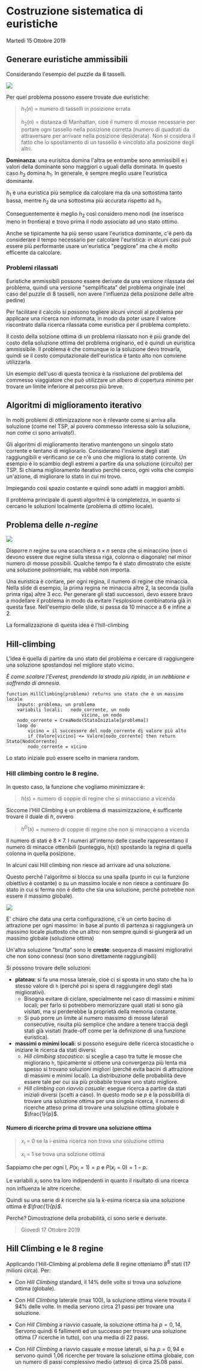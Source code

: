 # Costruzione sistematica di euristiche
Martedì 15 Ottobre 2019

## Generare euristiche ammissibili

Considerando l'esempio del puzzle da 8 tasselli.

![](immagini/l5_8puzzle.png)

Per quel problema possono essere trovate due euristiche:

>$h_1(n)$ = numero di tasselli in posizione errata
>
>$h_2(n)$ = distanza di Manhattan, cioè il numero di mosse necessarie per portare ogni tassello nella posizione corretta (numero di quadrati da attraversare per arrivare nella posizione desiderata). Non si cosidera il fatto che lo spostamento di un tassello è vincolato alla posizione degli altri.

**Dominanza**: una eurisitca domina l'altra se entrambe sono ammissibili e i valori della dominante sono maggiori o uguali della dominata. In questo caso $h_2$ domina $h_1$. In generale, è sempre meglio usare l'euristica dominante.

$h_1$ è una euristica più semplice da calcolare ma da una sottostima tanto bassa, mentre $h_2$ da una sottostima più accurata rispetto ad $h_1$.

Conseguentemente è meglio $h_2$ così considero meno nodi (ne inserisco meno in frontiera) e trovo prima il nodo associato ad uno stato ottimo.

Anche se tipicamente ha più senso usare l'euristica dominante, c'è però da considerare il tempo necessario per calcolare l'euristica: in alcuni casi può essere più performante usare un'euristica "peggiore" ma che è molto efficente da calcolare.

### Problemi rilassati
Euristiche ammissibili possono essere derivate da una versione rilassata del problema, quindi una versione "semplificata" del problema originale (nel caso del puzzle di 8 tasselli, non avere l'influenza della posizione delle altre pedine)

Per facilitare il calcolo si possono togliere alcuni vincoli al problema per applicare una ricerca non informata, in modo da poter usare il valore riscontrato dalla ricerca rilassata come euristica per il problema completo.

Il costo della solzione ottima di un problema rilassato non è più grande del costo della soluzione ottima del problema originario, ed è quindi un euristica ammissibile. Il problema è che comunque io la soluzione devo trovarla, quindi se il costo computazionale dell'euristica è tanto alto non conviene utilizzarla.

Un esempio dell'uso di questa tecnica è la risoluzione del problema del commesso viaggiatore che può utilizzare un albero di copertura minimo per trovare un limite inferiore al percorso più breve.

## Algoritmi di miglioramento iterativo

In molti problemi di ottimizzazione non è rilevante come si arriva alla soluzione (come nel TSP, al povero commesso interessa solo la soluzione, non come ci sono arrivato!).

Gli algoritmi di miglioramento iterativo mantengono un singolo stato corrente e tentano di migliorarlo. Considerano l'insieme degli stati raggiungibili e verificano se ce n'è uno che migliora lo stato corrente. Un esempio è lo scambio degli estremi a partire da una soluzione (circuito) per TSP. Si chiama miglioramento iterativo perché cerco, ogni volta che compio un'azione, di migliorare lo stato in cui mi trovo.

Impiegando così spazio costante e quindi sono adatti in maggiori ambiti.

Il problema principale di questi algoritmi è la completezza, in quanto si cercano le soluzioni localmente (problema di ottimo locale).


## Problema delle *n-regine*
![](immagini/l5_8puzzle.png)

Disporre *n* regine su una scacchiera $n \times n$ senza che si minaccino (non ci devono essere due regine sulla stessa riga, colonna o diagonale) nel minor numero di mosse possibili. Qualche tempo fa è stato dimostrato che esiste una soluzione polinomiale, ma vabbé non importa.

Una euristica è contare, per ogni regina, il numero di regine che minaccia. Nella slide di esempio, la prima regina ne minaccia altre 2, la seconda (sulla prima riga) altre 3 ecc. Per generare gli stati successori, devo essere bravo a modellare il problema in modo da evitare l'esplosione combinatoria già in questa fase. Nell'esempio delle slide, si passa da 10 minacce a 6 e infine a 2.

La formalizzazione di questa idea è l'hill-climbing

## Hill-climbing

L'idea è quella di partire da uno stato del problema e cercare di raggiungere una soluzione spostandosi nel migliore stato vicino.

*È come scalare l'Everest, prendendo la strada più ripida, in un nebbione e soffrendo di amnesia.*

```
function HillClimbing(problema) returns uno stato che è un massimo locale
	inputs: problema, un problema
	variabili locali: 	nodo_corrente, un nodo
						  	vicino, un nodo
	nodo_corrente = CreaNodo(StatoIniziale[problema])
	loop do
		vicino = il successore del nodo_corrente di valore più alto
		if (Valore[vicino] <= Valore[nodo_corrente] then return Stato[NodoCorrente]
		nodo_corrente = vicino
```
Lo stato iniziale può essere scelto in maniera random.

### Hill climbing contro le 8 regine.
In questo caso, la funzione che vogliamo minimizzare è:
> $h(s)$ = numero di coppie di regine che si minacciano a vicenda

Siccome l'Hill Climbing è un problema di massimizzazione, è sufficente trovare il duale di $h$, ovvero
> $h^D(s)$ = numero di coppie di regine che non si minacciano a vicenda

Il numero di stati è $8 \times 7$.
I numeri all'interno delle caselle rappresentano il numero di minacce ottenibili (punteggio, $h(s)$) spostando la regina di quella colonna in quella posizione. 

In alcuni casi Hill climbing non riesce ad arrivare ad una soluzione.

Questo perché l'algoritmo si blocca su una spalla (punto in cui la funzione obiettivo è costante) o su un massimo locale e non riesce a continuare (lo stato in cui si ferma non è detto che sia una soluzione, perché potrebbe non essere il massimo globale). 

![](immagini/l5_massimi.png)

E' chiaro che data una certa configurazione, c'è un certo bacino di attrazione per ogni massimo: in base al punto di partenza si raggiungerà un massimo locale piuttosto che un altro: non sempre quindi si giungerà ad un massimo globale (soluzione ottima)

Un'altra soluzione "brutta" sono le __creste__: sequenza di massimi migliorativi che non sono connessi (non sono direttamente raggiungibili)

Si possono trovare delle soluzioni:

- **plateau**: si fa una mossa laterale, cioè ci si sposta in uno stato che ha lo stesso valore di `h` (perché poi si spera di raggiungere degli stati migliorativi).
	- Bisogna evitare di ciclare, specialmente nel caso di massimi e minimi locali; per farlo si potrebbero memorizzare quali stati si sono già visitati, ma si perderebbe la proprietà della memoria costante.
	-  Si può porre un limite al numero massimo di mosse laterali consecutive, risulta più semplice che andare a tenere traccia degli stati già visitati (trade-off come per la definizione di una funzione euristica).
- **massimi o minimi locali**: si possono eseguire delle ricerca stocastiche o iniziare le ricerca da stati diversi:
	- _Hill climibing stocastico_: si sceglie a caso tra tutte le mosse che migliorano `h`, tipicamente si ottiene una convergenza più lenta ma spesso si trovano soluzioni migliori (perché evita bacini di attrazione di massimi e minimi locali). La distribuzione delle probabilità deve essere tale per cui sia più probabile trovare uno stato migliore.
	- _Hill climbing con riavvio casuale_: esegue ricerca a partire da stati iniziali diversi (scelti a caso). In questo modo se *p* è la possibilità di trovare una soluzione ottima per una singola ricerca, il numero di ricerche atteso prima di trovare una soluzione ottima globale è $\frac{1}{p}$.

#### Numero di ricerche prima di trovare una soluzione ottima

> $x_i$ = 0 se la i-esima ricerca non trova una soluzione ottima
> 
> $x_i$ = 1 se trova una solzione ottima

Sappiamo che per ogni I, $P(x_i = 1) = p$ e $P(x_i = 0) = 1 - p$.

Le variabili $x_i$ sono tra loro indipendenti in quanto il risultato di una ricerca non influenza le altre ricerche.

Quindi su una serie di _k_ ricerche sia la _k_-esima ricerca sia una soluzione ottima è _$\frac{1}{p}$_.

Perché? Dimostrazione della probabilità, ci sono serie e derivate.

> Giovedì 17 Ottobre 2019

## Hill Climbing e le 8 regine
Applicando l'Hill-Climbing al problema delle 8 regine otteniamo $8^8$ stati (17 milioni circa). Per:
* Con _Hill Climbing_ standard, il 14% delle volte si trova una soluzione ottima (globale).

* Con _Hill Climbing_ laterale (max 100), la soluzione ottima viene trovata il 94% delle volte. In media servono circa 21 passi per trovare una soluzione.

* Con _Hill Climbing_ a riavvio casuale, la soluzione ottima ha $p = 0,14$, Servono quindi 6 fallimenti ed un successo per trovare una soluzione ottima (7 ricerche in tutto), con una media di 22 passi.

* Con _Hill Climbing_ a riavvio casuale e mosse laterali, si ha $p=0,94$ e servono quindi 1,06 ricerche per trovare la soluzione ottima globale, con un numero di passi complessivo medio (atteso) di circa 25.08 passi.